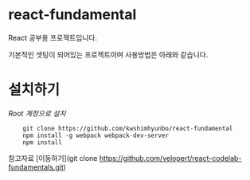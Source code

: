 # react-fundamental
React 공부용 프로젝트입니다.

기본적인 셋팅이 되어있는 프로젝트이며 사용방법은 아래와 같습니다.

# 설치하기 
*Root 계정으로 설치*

        git clone https://github.com/kwshimhyunbo/react-fundamental
        npm install -g webpack webpack-dev-server
        npm install


참고자료 [이동하기](git clone https://github.com/velopert/react-codelab-fundamentals.git)
